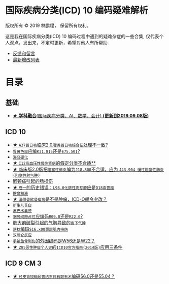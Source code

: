 # 国际疾病分类(ICD) 10 编码疑难解析

版权所有 © 2019 林鹏程， 保留所有权利。

这是我在国际疾病分类(ICD) 10 编码过程中遇到的疑难杂症的一些合集,
仅代表个人观点，发出来，不定时更新，希望对他人有所帮助.

- [反馈和留言](https://github.com/linpengcheng/icd10faq/issues)
- [最新增改列表](https://github.com/linpengcheng/icd10faq/commits/master)

# 目录

## 基础

- [**★ 学科融合**(国际疾病分类、AI、数学、会计) **(更新到2019.09.08版)**](https://github.com/linpengcheng/PurefunctionPipelineDataflow/blob/master/doc/Tao_ICD.md)

## ICD 10

- [★ `A37百日咳`临床2.0版`类百日咳综合征`处理不一致?](./doc/A37.md)
- [`胃黄色瘤`应编`K31.815`还是`E75.501`?](./doc/E75.md)
- [`海马硬化`](./doc/G31.md)
- [★ `I12高血压性慢性肾病`的假定分类不合适**](./doc/I12.md)
- [★ 临床版2.0版把`阻塞性肺炎`编为`J18.800`不合适，应为 `J43.904 慢性阻塞性肺炎(阻塞性肺气肿)`](./doc/J43.md)
- [嵌顿疝引起的肠损伤](./doc/K68.md)
- [★ `卷一`的历史错误：`L98.0化脓性肉芽肿`应是`D18血管瘤`](./doc/L98.md)
- [`髂窝积液`](./doc/L94.md)
- [★ `滑膜骨软骨瘤病`是不是肿瘤，ICD-O朝令夕改？](./doc/M71.md)
- [`新生儿苍白`](./doc/P83.md)
- [`淋巴水囊肿`](./doc/Q82.md)
- [`咽旁间隙占位`应编码`R09.8`还是`R22.0`?](./doc/R09.md)
- [肺大疱破裂引起的气胸导致的`皮下气肿`](./doc/R22.md)
- [`落枕`编码`S16.x00颈部肌肉扭伤`](./doc/S16.md)
- [`双硫仑反应`](./doc/T50.md)
- [`手被鱼骨刺伤`的外因编码是W56还是W22？](./doc/W22.md)
- [★ `Z85恶性肿瘤个人史`的`ICD10官方指南(2014版)`应用三条件](./doc/Z85.md)

## ICD 9 CM 3

- [★ `经皮肾镜输尿管结石碎石取石术`编码56.0还是55.04？](./doc/55.md)

